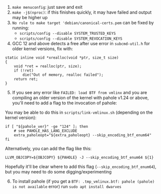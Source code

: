 1. `make menuconfig`: just save and exit
2. `make -j$(nproc)`: if this finishes quickly, it may have failed and output may be higher up
3. `No rule to make target 'debian/canonical-certs.pem` can be fixed by running:
	- `scripts/config --disable SYSTEM_TRUSTED_KEYS`
	- `scripts/config --disable SYSTEM_REVOCATION_KEYS`
4. GCC 12 and above detects a free after use error in `subcmd-util.h` for older kernel versions, fix with:

```
static inline void *xrealloc(void *ptr, size_t size)
{
	void *ret = realloc(ptr, size);
	if (!ret)
		die("Out of memory, realloc failed");
	return ret;
}
```

5. If you see any error like `FAILED: load BTF from vmlinx` and you are compiling an older version of the kernel with pahole v1.24 or above, you'll need to add a flag to the invocation of pahole: 

You may be able to do this in `scripts/link-vmlinux.sh` (depending on the kernel version):

```
if [ "${pahole_ver}" -ge "124" ]; then
	# see PAHOLE_HAS_LANG_EXCLUDE
	extra_paholeopt="${extra_paholeopt} --skip_encoding_btf_enum64"
fi
```

Alternatively, you can add the flag like this:

```
LLVM_OBJCOPY=${OBJCOPY} ${PAHOLE} -J --skip_encoding_btf_enum64 ${1}
```

Hopefully it'll be clear where to add this flag (`--skip_encoding_btf_enum64`), but you may need to do some digging/experimenting 

6. To install pahole (if you get a `BTF: .tmp_vmlinux.btf: pahole (pahole) is not available` error) run `sudo apt install dwarves`
